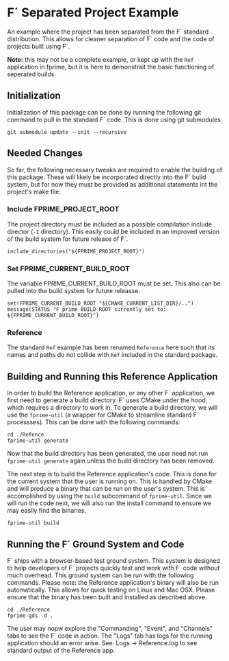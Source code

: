 # F´ Separated Project Example
An example where the project has been separated from the F´ standard distribution. This allows for
cleaner separation of F´ code and the code of projects built using F´.

**Note:** this may not be a complete example, or kept up with the `Ref` application in fprime, but
it is here to demonstrait the basic functioning of seperated builds.

## Initialization

Initialization of this package can be done by running the following git command to pull in the
standard F´ code. This is done using git submodules.


```
git submodule update --init --recursive
```

## Needed Changes

So far, the following necessary tweaks are required to enable the building of this package. These
will likely be incorporated directly into the F´ build system, but for now they must be provided
as additional statements int the project's make file.

### Include FPRIME_PROJECT_ROOT

The project directory must be included as a possible compilation include director (`-I` directory).
This easily could be included in an improved version of the build system for future release of F´.
```
include_directories("${FPRIME_PROJECT_ROOT}")
```

### Set FPRIME_CURRENT_BUILD_ROOT

The variable FPRIME_CURRENT_BUILD_ROOT must be set. This also can be pulled into the build system
for future releasse.

```
set(FPRIME_CURRENT_BUILD_ROOT "${CMAKE_CURRENT_LIST_DIR}/..")
message(STATUS "F prime BUILD_ROOT currently set to: ${FPRIME_CURRENT_BUILD_ROOT}")
```

### Reference

The standard `Ref` example has been renamed `Reference` here such that its names and paths do not
collide with `Ref` included in the standard package.

## Building and Running this Reference Application

In order to build the Reference application, or any other F´ application, we first need to generate a build directory.  F´ uses CMake under the hood,
which requires a directory to work in. To generate a build directory, we will use the `fprime-util` (a wrapper for CMake to streamline standard 
F´ processses). This can be done with the following commands:

```
cd ./Refence
fprime-util generate
```

Now that the build directory has been generated, the user need not run `fprime-util generate` again unless the build directory has been removed.

The next step is to build the Reference application's code. This is done for the current system that the user is running on. This is handled by CMake
and will produce a binary that can be run on the user's system. This is accomplished by using the `build` subcommand of `fprime-util`. Since we
will run the code next, we will also run the install command to ensure we may easily find the binaries.

```
fprime-util build
```

## Running the F´ Ground System and Code

F´ ships with a browser-based test ground system. This system is designed to help developers of F´ projects quickly test and work with F´ code
without much overhead. This ground system can be run with the following commands. Please note: the Reference application's binary will also be run
automatically.  This allows for quick testing on Linux and Mac OSX. Please ensure that the binary has been built and installed as described above.

```
cd ./Reference
fprime-gds -d .
```

The user may nopw explore the "Commanding", "Event", and "Channels" tabs to see the F´ code in action.  The "Logs" tab has logs for the running
application should an error arise.  See: Logs -> Reference.log to see standard output of the Reference app.



